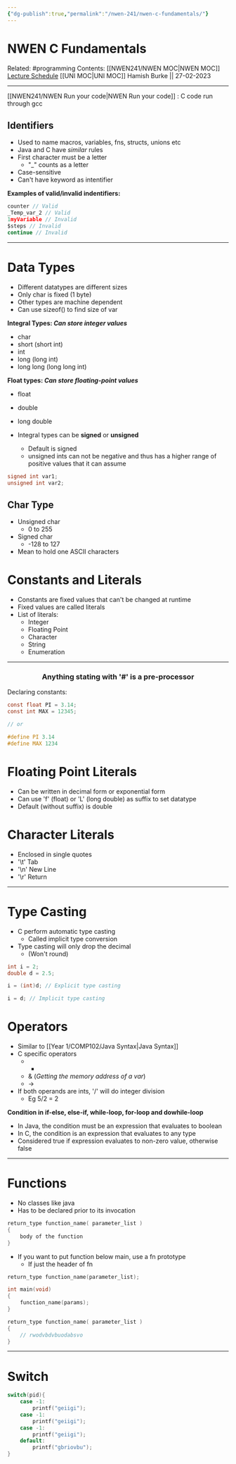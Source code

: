 ```yaml
---
{"dg-publish":true,"permalink":"/nwen-241/nwen-c-fundamentals/"}
---
```



# NWEN C Fundamentals

Related: #programming 
Contents: [[NWEN241/NWEN MOC\|NWEN MOC]]
[Lecture Schedule](https://ecs.wgtn.ac.nz/Courses/NWEN241_2023T1/LectureSchedule)
[[UNI MOC\|UNI MOC]]
Hamish Burke || 27-02-2023
***

[[NWEN241/NWEN Run your code\|NWEN Run your code]] : C code run through gcc

## Identifiers

- Used to name macros, variables, fns, structs, unions etc
- Java and C have *similar* rules
- First character must be a letter
	- "_" counts as a letter
- Case-sensitive
- Can't have keyword as intentifier

**Examples of valid/invalid indentifiers:**

```C
counter // Valid
_Temp_var_2 // Valid
1myVariable // Invalid
$steps // Invalid
continue // Invalid
```

***

# Data Types

- Different datatypes are different sizes
- Only char is fixed (1 byte)
- Other types are machine dependent
- Can use sizeof() to find size of var

**Integral Types: *Can store integer values***
- char
- short (short int) 
- int 
- long (long int) 
- long long (long long int)

**Float types: *Can store floating-point values***
- float
- double 
- long double

- Integral types can be **signed** or **unsigned**
	- Default is signed
	- unsigned ints can not be negative and thus has a higher range of positive values that it can assume

```C
signed int var1;
unsigned int var2;
```

## Char Type

- Unsigned char
	- 0 to 255
- Signed char
	- -128 to 127
- Mean to hold one ASCII characters

# Constants and Literals

- Constants are fixed values that can't be changed at runtime
- Fixed values are called literals
- List of literals:
	- Integer 
	- Floating Point 
	- Character 
	- String 
	- Enumeration


***

<h3 align="center">
Anything stating with '#' is a pre-processor
</h3>

Declaring constants:

```C
const float PI = 3.14;
const int MAX = 12345;

// or

#define PI 3.14
#define MAX 1234
```

# Floating Point Literals

- Can be written in decimal form or exponential form
- Can use 'f' (float) or 'L' (long double) as suffix to set datatype
- Default (without suffix) is double

# Character Literals

- Enclosed in single quotes
- '\\t' Tab
- '\\n' New Line
- '\\r' Return

***

# Type Casting

- C perform automatic type casting
	- Called implicit type conversion
- Type casting will only drop the decimal
	- (Won't round)

```C
int i = 2;
double d = 2.5;

i = (int)d; // Explicit type casting

i = d; // Implicit type casting
```

# Operators

- Similar to [[Year 1/COMP102/Java Syntax\|Java Syntax]]
- C specific operators
	- * 
	- & (*Getting the memory address of a var*)
	- ->
- If both operands are ints, '/' will do integer division
	- Eg 5/2 = 2


**Condition in if-else, else-if, while-loop, for-loop and dowhile-loop** 
- In Java, the condition must be an expression that evaluates to boolean
- In C, the condition is an expression that evaluates to any type
- Considered true if expression evaluates to non-zero value, otherwise false

***

# Functions

- No classes like java
- Has to be declared prior to its invocation

```C
return_type function_name( parameter_list )
{
	body of the function
}
```

- If you want to put function below main, use a fn prototype
	- If just the header of fn

```C
return_type function_name(parameter_list);

int main(void)
{
	function_name(params);
}

return_type function_name( parameter_list )
{
	// rwodvbdvbuodabsvo
}
```

***

# Switch

```C
switch(pid){
	case -1:
		printf("geiigi");
	case -1:
		printf("geiigi");
	case -1:
		printf("geiigi");
	default:
		printf("gbriovbu");
}
```